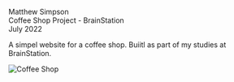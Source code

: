 Matthew Simpson     
Coffee Shop Project - BrainStation     
July 2022

A simpel website for a coffee shop.  Buiitl as part of my studies at BrainStation. 

<img alt="Coffee Shop" src="https://github.com/user-attachments/assets/ab67b785-fd46-478b-bdc5-aa8653fc988e" />

